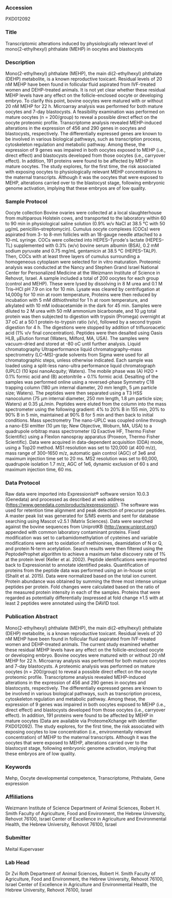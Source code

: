 ### Accession
PXD012092

### Title
Transcriptomic alterations induced by physiologically relevant level of mono(2-ethylhexyl) phthalate (MEHP) in oocytes and blastocysts

### Description
Mono(2-ethylhexyl) phthalate (MEHP), the main di(2-ethylhexyl) phthalate (DEHP) metabolite, is a known reproductive toxicant. Residual levels of 20 nM MEHP have been found in follicular fluid aspirated from IVF-treated women and DEHP-treated animals. It is not yet clear whether these residual MEHP levels have any effect on the follicle-enclosed oocyte or developing embryo. To clarify this point, bovine oocytes were matured with or without 20 nM MEHP for 22 h. Microarray analysis was performed for both mature oocytes and 7-day blastocysts. A feasibility examination was performed on mature oocytes (n = 200/group) to reveal a possible direct effect on the oocyte proteomic profile. Transcriptome analysis revealed MEHP-induced alterations in the expression of 456 and 290 genes in oocytes and blastocysts, respectively. The differentially expressed genes are known to be involved in various biological pathways, such as transcription process, cytoskeleton regulation and metabolic pathway. Among these, the expression of 9 genes was impaired in both oocytes exposed to MEHP (i.e., direct effect) and blastocysts developed from those oocytes (i.e., carryover effect). In addition, 191 proteins were found to be affected by MEHP in mature oocytes. The study explores, for the first time, the risk associated with exposing oocytes to physiologically relevant MEHP concentrations to the maternal transcripts. Although it was the oocytes that were exposed to MEHP, alterations carried over to the blastocyst stage, following embryonic genome activation, implying that these embryos are of low quality.

### Sample Protocol
Oocyte collection  Bovine ovaries were collected at a local slaughterhouse from multiparous Holstein cows, and transported to the laboratory within 60 to 90 min in physiological saline solution (0.9% w/v NaCl at 38.5 °C with 50 µg/mL penicillin–streptomycin). Cumulus oocyte complexes (COCs) were aspirated from 3- to 8-mm follicles with an 18-gauge needle attached to a 10-mL syringe. COCs were collected into HEPES–Tyrode's lactate (HEPES–TL) supplemented with 0.3% (w/v) bovine serum albumin (BSA), 0.2 mM sodium pyruvate and 0.75 mg/mL gentamicin at 38.5 °C (HEPES–TALP). Then, COCs with at least three layers of cumulus surrounding a homogeneous cytoplasm were selected for in vitro maturation. Proteomic analysis was conducted at the Nancy and Stephen Grand Israel National Center for Personalized Medicine at the Weizmann Institute of Science in Rehovot, Israel. A sample included a total of 200 oocytes for each group (control and MEHP). These were lysed by dissolving in 8 M urea and 0.1 M Tris–HCl pH 7.9 on ice for 10 min. Lysate was cleared by centrifugation at 14,000g for 10 min at room temperature, Proteins were then reduced by incubation with 5 mM dithiothreitol for 1 h at room temperature, and alkylated with 10 mM iodoacetamide in the dark for 45 min. Samples were diluted to 2 M urea with 50 mM ammonium bicarbonate, and 10 µg total protein was then subjected to digestion with trypsin (Promega) overnight at 37 oC at a 50:1 protein-to-trypsin ratio (v/v), followed by a second trypsin digestion for 4 h. The digestions were stopped by addition of trifluoroacetic acid (1% v/v final concentration). Peptides were then desalted using Oasis HLB, μElution format (Waters, Milford, MA, USA). The samples were vacuum-dried and stored at -80 oC until further analysis.  Liquid chromatography Ultraperformance liquid chromatography–mass spectrometry (LC–MS)-grade solvents from Sigma were used for all chromatographic steps, unless otherwise indicated. Each sample was loaded using a split-less nano-ultra performance liquid chromatograph (UPLC) (10 kpsi nanoAcquity; Waters). The mobile phase was (A) H2O + 0.1% formic acid and (B) acetonitrile + 0.1% formic acid. Desalting of the samples was performed online using a reversed-phase Symmetry C18 trapping column (180 µm internal diameter, 20 mm length, 5 µm particle size; Waters). The peptides were then separated using a T3 HSS nanocolumn (75 µm internal diameter, 250 mm length, 1.8 µm particle size; Waters) at 0.35 µL/min. Peptides were eluted from the column into the mass spectrometer using the following gradient: 4% to 20% B in 155 min, 20% to 90% B in 5 min, maintained at 90% B for 5 min and then back to initial conditions.  Mass spectrometry The nano-UPLC was coupled online through a nano-ESI emitter (10 μm tip; New Objective, Woburn, MA, USA) to a quadrupole orbitrap mass spectrometer (Q Exactive HF, Thermo Fisher Scientific) using a FlexIon nanospray apparatus (Proxeon, Thermo Fisher Scientific). Data were acquired in data-dependent acquisition (DDA) mode, using a Top20 method. MS1 resolution was set to 120,000 (at 400 m/z), mass range of 300–1650 m/z, automatic gain control (AGC) of 3e6 and maximum injection time set to 20 ms. MS2 resolution was set to 60,000, quadrupole isolation 1.7 m/z, AGC of 1e6, dynamic exclusion of 60 s  and maximum injection time, 60 ms.

### Data Protocol
Raw data were imported into Expressionist® software version 10.0.3 (Genedata) and processed as described at web address (https://www.genedata.com/products/expressionist/). The software was used for retention time alignment and peak detection of precursor peptides. A master peak list was generated for S/MS events and sent for database searching using Mascot v2.5.1 (Matrix Sciences). Data were searched against the bovine sequences from UniprotKB (http://www.uniprot.org/) appended with common laboratory contaminant proteins. Fixed modification was set to carbamidomethylation of cysteines and variable modifications were set to oxidation of methionines, deamidation of N or Q, and protein N-term acetylation. Search results were then filtered using the PeptodeProphet algorithm to achieve a maximum false discovery rate of 1% at the protein level (Keller et al. 2002). Peptide identifications were imported back to Expressionist to annotate identified peaks. Quantification of proteins from the peptide data was performed using an in-house script (Shalit et al. 2015). Data were normalized based on the total ion current. Protein abundance was obtained by summing the three most intense unique peptides per protein. Fold changes were calculated based on the ratio of the measured protein intensity in each of the samples. Proteins that were regarded as potentially differentially (expressed at fold change ±1.5 with at least 2 peptides were annotated using the DAVID tool.

### Publication Abstract
Mono(2-ethylhexyl) phthalate (MEHP), the main di(2-ethylhexyl) phthalate (DEHP) metabolite, is a known reproductive toxicant. Residual levels of 20 nM MEHP have been found in follicular fluid aspirated from IVF-treated women and DEHP-treated animals. The current study examined whether these residual MEHP levels have any effect on the follicle-enclosed oocyte or developing embryo. Bovine oocytes were matured with or without 20 nM MEHP for 22 h. Microarray analysis was performed for both mature oocytes and 7-day blastocysts. A proteomic analysis was performed on mature oocytes (n = 200/group) to reveal a possible direct effect on the oocyte proteomic profile. Transcriptome analysis revealed MEHP-induced alterations in the expression of 456 and 290 genes in oocytes and blastocysts, respectively. The differentially expressed genes are known to be involved in various biological pathways, such as transcription process, cytoskeleton regulation and metabolic pathway. Among these, the expression of 9 genes was impaired in both oocytes exposed to MEHP (i.e., direct effect) and blastocysts developed from those oocytes (i.e., carryover effect). In addition, 191 proteins were found to be affected by MEHP in mature oocytes (Data are available via ProteomeXchange with identifier PXD012092). The study explores, for the first time, the risk associated with exposing oocytes to low concentration (i.e., environmentally relevant concentration) of MEHP to the maternal transcripts. Although it was the oocytes that were exposed to MEHP, alterations carried over to the blastocyst stage, following embryonic genome activation, implying that these embryos are of low quality.

### Keywords
Mehp, Oocyte developmental competence, Transcriptome, Phthalate, Gene expression

### Affiliations
Weizmann Institute of Science
Department of Animal Sciences, Robert H. Smith Faculty of Agriculture, Food and Environment, the Hebrew University, Rehovot 76100, Israel  Center of Excellence in Agriculture and Environmental Health, the Hebrew University, Rehovot 76100, Israel

### Submitter
Meital Kupervaser

### Lab Head
Dr Zvi Roth
Department of Animal Sciences, Robert H. Smith Faculty of Agriculture, Food and Environment, the Hebrew University, Rehovot 76100, Israel  Center of Excellence in Agriculture and Environmental Health, the Hebrew University, Rehovot 76100, Israel


